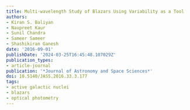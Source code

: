 ```yaml
---
title: Multi-wavelength Study of Blazars Using Variability as a Tool
authors:
- Kiran S. Baliyan
- Navpreet Kaur
- Sunil Chandra
- Sameer Sameer
- Shashikiran Ganesh
date: '2016-09-01'
publishDate: '2024-03-25T16:45:48.107029Z'
publication_types:
- article-journal
publication: '*Journal of Astronomy and Space Sciences*'
doi: 10.5140/JASS.2016.33.3.177
tags:
- active galactic nuclei
- blazars
- optical photometry
---
```


